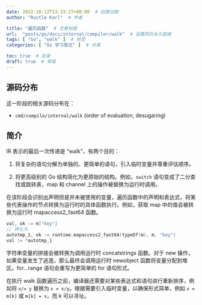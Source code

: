```yaml
---
date: 2022-10-12T13:33:27+08:00  # 创建日期
author: "Rustle Karl"  # 作者

title: "遍历函数"  # 文章标题
url:  "posts/go/docs/internal/compiler/walk"  # 设置网页永久链接
tags: [ "Go", "walk" ]  # 标签
categories: [ "Go 学习笔记" ]  # 分类

toc: true  # 目录
draft: true  # 草稿
---
```


## 源码分布

这一阶段的相关源码分布在：

* `cmd/compile/internal/walk` (order of evaluation, desugaring)

## 简介

IR 表示的最后一次传递是 “walk”，有两个目的：

1. 将复杂的语句分解为单独的、更简单的语句，引入临时变量并尊重评估顺序。

2. 将更高级别的 Go 结构简化为更原始的结构。例如，`switch` 语句变成了二分查找或跳转表，map 和 channel 上的操作被替换为运行时调用。

在该阶段会识别出声明但是并未被使用的变量，遍历函数中的声明和表达式，将某些代表操作的节点转换为运行时的具体函数执行。例如，获取 map 中的值会被转换为运行时 mapaccess2_fast64 函数。

```go
val, ok := m["key"]
// 转化为
autotmp_1, ok := runtime.mapaccess2_fast64(typeOf(m), m, "key")
val := *autotmp_1
```

字符串变量的拼接会被转换为调用运行时 concatstrings 函数。对于 new 操作，如果变量发生了逃逸，那么最终会调用运行时 newobject 函数将变量分配到堆区。for...range 语句会重写为更简单的 for 语句形式。

在执行 walk 函数遍历之前，编译器还需要对某些表达式和语句进行重新排序，例如将 `x/= y` 替换为 `x = x/y`。根据需要引入临时变量，以确保形式简单，例如 `x = m[k]` 或 `m[k] = x`，而 k 可以寻址。

```go

```
